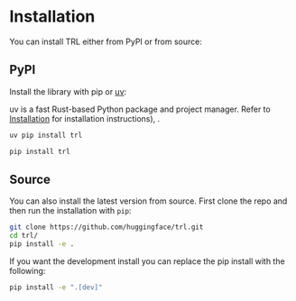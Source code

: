# Installation
You can install TRL either from PyPI or from source:

## PyPI
Install the library with pip or [uv](https://docs.astral.sh/uv/):

<hfoptions id="install">
<hfoption id="uv">

uv is a fast Rust-based Python package and project manager. Refer to [Installation](https://docs.astral.sh/uv/getting-started/installation/) for installation instructions), .

```bash
uv pip install trl
```

</hfoption>
<hfoption id="pip">

```bash
pip install trl
```

</hfoption>
</hfoptions>

## Source
You can also install the latest version from source. First clone the repo and then run the installation with `pip`:

```bash
git clone https://github.com/huggingface/trl.git
cd trl/
pip install -e .
```

If you want the development install you can replace the pip install with the following:

```bash
pip install -e ".[dev]"
```
